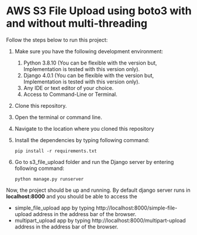 # AWS S3 File Upload using boto3 with and without multi-threading

Follow the steps below to run this project:

1.  Make sure you have the following development environment:

    1.  Python 3.8.10 (You can be flexible with the version but, Implementation is tested with this version only).
    2.  Django 4.0.1 (You can be flexible with the version but, Implementation is tested with this version only).
    3.  Any IDE or text editor of your choice.
    4.  Access to Command-Line or Terminal.

1.  Clone this repository.
1.  Open the terminal or command line.
1.  Navigate to the location where you cloned this repository
1.  Install the dependencies by typing following command:
  
      `pip install -r requirements.txt`
      
1.  Go to s3_file_upload folder and run the Django server by entering following command:

      `python manage.py runserver`
      
Now, the project should be up and running. By default django server runs in <b>localhost:8000</b> and you should be able to access the

- simple_file_upload app by typing http://localhost:8000/simple-file-upload address in the address bar of the browser.
- multipart_upload app by typing http://localhost:8000/multipart-upload address in the address bar of the browser.
